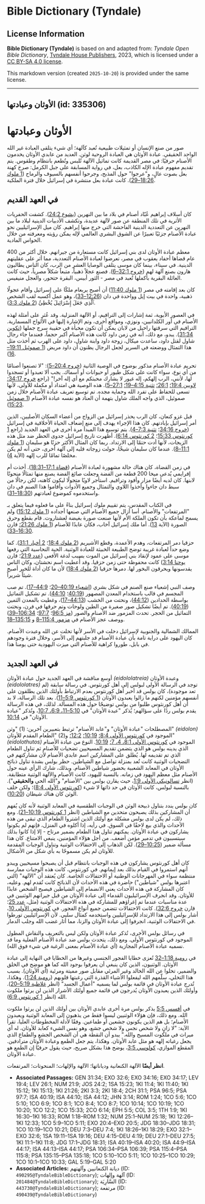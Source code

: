 # Bible Dictionary (Tyndale)

## License Information

**Bible Dictionary (Tyndale)** is based on and adapted from: _Tyndale Open Bible Dictionary_, [Tyndale House Publishers](https://tyndaleopenresources.com/), 2023, which is licensed under a [CC BY-SA 4.0 license](https://creativecommons.org/licenses/by-sa/4.0/legalcode.en).

This markdown version (created `2025-10-20`) is provided under the same license.



--------------------------------

## الأوثان وعبادتها (id: 335306)

الأوثان وعبادتها
================

صور من صنع الإنسان أو تمثيلات طبيعية تُعبد كآلهة؛ أي شيء يتلقى العبادة غير الله الواحد الحقيقي. عبادة الأوثان هي العبادة الروحية لوثن. العديد من عابدي الأوثان يخدمون الأصنام حرفيًا: في مصر القديمة كانت تماثيل الآلهة تُلبس وتُطعم بانتظام وطقوس. يتم تقديم مفهوم عبادة الإله الكاذب، بعل، في رواية المسابقة على جبل الكرمل: صرخ كهنة بعل بصوت عالٍ، و"عرجوا" حول المذبح، وجرحوا أنفسهم بالسيوف والرماح ([1 ملوك 18:26–29](https://ref.ly/1Kgs18:26-1Kgs18:29)). كانت عبادة بعل منتشرة في إسرائيل خلال فترة الملكية.

في العهد القديم
---------------

كان أسلاف إبراهيم عُبّاد أصنام في بلاد ما بين النهرين ([يشوع 24:2](https://ref.ly/Josh24:2)). كشفت الحفريات الأثرية في تلك المنطقة عن صور لآلهة عديدة، وتكشف الأدبيات الدينية لبلاد ما بين النهرين عن التعددية الدينية الفاحشة التي خرج منها إبراهيم. كان ميل الإسرائيليين نحو عبادة الأصنام جزئيًا تعبيرًا عن الشوق البشري العالمي لإله يمكن رؤيته ومعرفته من خلال الحواس المادية.

معظم عبادة الأوثان لدى بني إسرائيل كانت مستعارة من جيرانهم. خلال أكثر من 400 عام قضاها أحفاد يعقوب في مصر، تعرضوا لعبادة الأصنام التعددية، مما أثر على عقليتهم الدينية. في سيناء، بينما كان موسى يتلقى الوصايا العشر من الرب، كان الناس يطالبون هارون بصنع آلهة لهم ([خروج 32:1–6](https://ref.ly/Exod32:1-Exod32:6)). فصنع عجلاً ذهبياً، متبعاً شكلاً مصرياً، حيث كانت العائلة البقرية بأكملها تُعبد في مصر \- الثور أبيس، البقرة حتحور، والعجل منيفيس.

كان بعد إقامته في مصر ([1 ملوك 11:40](https://ref.ly/1Kgs11:40)) أن أصبح يربعام ملكًا على إسرائيل وأقام عجولًا ذهبية، واحدة في بيت إيل وواحدة في دان ([12:26–33](https://ref.ly/1Kgs12:26-1Kgs12:33))، وهو عمل أكسبه لقب الشخص ٱلَّذِي جَعَلَ إِسْرَائِيلَ يُخْطِئُ ([2 ملوك 3:3](https://ref.ly/2Kgs3:3)).

في العصور الأبوية، ثمة إشارات إلى الترافيم، أو الآلهة المنزلية. وقد عُثر على أمثلة لهذه الأصنام في أور الكلدانيين، ونوزي، ومواقع أخرى، وتم الإشارة إليها في الألواح المسمارية. الترافيم التي سرقتها راحيل من لابان يمكن أن تكون مخبأة في حقيبة سرج جملها ([تكوين 31:34](https://ref.ly/Gen31:34)). يبدو، مع ذلك، أنه في زمن داود كانت هذه الأصنام أكبر حجماً، فعندما جاء رجال شاول لقتل داود، ساعدت ميكال، زوجة داود وابنة شاول، داود على الهرب ثم أخذت مثل هذا التمثال ووضعته في السرير لجعل الرجال يظنون أن داود مريض ([1 صموئيل 19:11–16](https://ref.ly/1Sam19:11-1Sam19:16)).

تحريم عبادة الأصنام مذكور بوضوح في الوصية الثانية ([خروج 20:4–5](https://ref.ly/Exod20:4-Exod20:5)): "لا تصنعوا أصنامًا من أي نوع، سواء كانت على شكل طيور أو حيوانات أو أسماك. يجب ألا تعبدوا أو تسجدوا لها، لأنني، الرب إلهكم، إله غيور لا يشارك محبتكم مع أي إله آخر!" (راجع [خروج 34:17؛](https://ref.ly/Exod34:17) [لاويين 19:4؛](https://ref.ly/Lev19:4) [26:1؛](https://ref.ly/Lev26:1) [تثنية 4:15–19؛](https://ref.ly/Deut4:15-Deut4:19) [27:1–5](https://ref.ly/Deut27:1-Deut27:5)). هذه الوصية هي امتداد أو مكملة للأولى، لأنها تسعى للحفاظ على تفرد الله وحماية مجده. تم توسيع تعريف عبادة الأصنام خلال زمن صموئيل، الذي واجه الملك شاول بتهمة أن العناد هو نفسه عبادة الأصنام ([1 صموئيل 15:23](https://ref.ly/1Sam15:23)).

قبل غزو كنعان، كان الرب يحذر إسرائيل من الزواج من أعضاء السكان الأصليين، الذين أمر إسرائيل بإبادتهم. كان هذا الإجراء يهدف إلى منع إضعاف الحياة الأخلاقية في إسرائيل ([خروج 34:16](https://ref.ly/Exod34:16)؛ [تثنية 7:3–4](https://ref.ly/Deut7:3-Deut7:4)). يتم توسيع هذا المبدأ مرة أخرى في العهد الجديد (راجع [1 كورنثوس 15:33](https://ref.ly/1Cor15:33)؛ [2 كورنثوس 6:14](https://ref.ly/2Cor6:14)). أظهرت تاريخ إسرائيل جدوى الحظر ضد مثل هذه الزيجات، لأنها أدت حتمًا إلى الارتداد. ربما كان المثال الأكثر حزنًا هو سليمان ([1 ملوك 11:1–8](https://ref.ly/1Kgs11:1-1Kgs11:8)). عندما كان سليمان شيخًا، حولت زوجاته قلبه إلى آلهة أخرى، حتى أنه لم يكن مخلصًا تمامًا للرب إلهه (الآية [4](https://ref.ly/1Kgs11:4)).

في زمن القضاة، كان هناك حالة مشهورة لعبادة الأصنام ([قضاة 17:1–18:31](https://ref.ly/Judg17:1-Judg18:31)). أخذت أم إفرايمي يُدعى ميخا 200 قطعة من الفضة وجعلت صائغ الفضة يصنع منها تمثالًا منحوتًا لابنها. كان لديه أيضًا مزار وأفود وترافيم. استأجر لاويًا متجولًا ليكون كاهنه، لكن رجالًا من سبط دان جاءوا وأخذوا اللاوي والتمثال وجميع الأدوات وأقاموا هذا الصنم في دان واستخدموه كموضوع لعبادتهم ([18:30–31](https://ref.ly/Judg18:30-Judg18:31)).

في الكتاب المقدس، يتم تقييم ملوك إسرائيل بناءً على ما فعلوه فيما يتعلق بـ "المرتفعات" والأصنام. أسا أزال جميع الأصنام التي صنعها أجداده ([1 ملوك 15:12](https://ref.ly/1Kgs15:12)) ولم يسمح لماعكة بأن تكون الملكة الأم لأنها صنعت صورة بغيضة لعشتاروت. قام بقطع وحرق الصورة (الآية [13](https://ref.ly/1Kgs15:13)). أما ملك إسرائيل آخاب، فكان عابدًا للأصنام ([1 ملوك 21:26؛](https://ref.ly/1Kgs21:26) قارن [16:30–33](https://ref.ly/1Kgs16:30-1Kgs16:33)).

حزقيا دمر المرتفعات، وهدم الأعمدة، وقطع الأشيريم ([2 ملوك 18:4](https://ref.ly/2Kgs18:4)؛ [2 أخبار 31:1](https://ref.ly/2Chr31:1)). كما وضع حداً لعبادة غريبة توضح الطبيعة الخبيثة للعبادة الوثنية. الحية النحاسية التي رفعها موسى على عمود لإنقاذ بني إسرائيل من الموت بسبب لدغة الأفعى ([عدد 21:9](https://ref.ly/Num21:9)؛ قارن [يوحنا 3:14](https://ref.ly/John3:14)) كانت محفوظة حتى زمن حزقيا. وقد أُعطيت اسم نحشتان، وكان الناس يقدسونها ويحرقون البخور لها. دمرها حزقيا ([2 ملوك 18:4](https://ref.ly/2Kgs18:4)) لأن ما كان أداة للخير أصبح شيئاً شريراً.

وصف النبي إشعياء صنع الصنم في شكل بشري ([إشعياء 40:19–20](https://ref.ly/Isa40:19-Isa40:20)؛ [44:9–17](https://ref.ly/Isa44:9-Isa44:17)). تم صب المجسم في قالب باستخدام المعدن المصهور ([40:19](https://ref.ly/Isa40:19)؛ [44:10](https://ref.ly/Isa44:10)). تم تشكيل التماثيل بواسطة الحدادين ([44:12](https://ref.ly/Isa44:12))، ونحتت من الخشب ([44:13–17](https://ref.ly/Isa44:13-Isa44:17))، وغطيت بالمعدن الثمين ([40:19](https://ref.ly/Isa40:19)). تم أيضًا تشكيل صور صغيرة من الطين ولوحات وتم حرقها في فرن، ونحتت التماثيل من الحجر. تحدث المزمور ضد الأصنام والصور ([مز 96:5](https://ref.ly/Ps96:5)؛ [97:7](https://ref.ly/Ps97:7)؛ [106:34–39](https://ref.ly/Ps106:34-Ps106:39)) ووصف عجز الأصنام في [مزمور 115:4–8](https://ref.ly/Ps115:4-Ps115:8) و [135:15–18](https://ref.ly/Ps135:15-Ps135:18).

الممالك الشمالية والجنوبية لإسرائيل دخلت في الأسر لأنها تخلت عن الله وعبدت الأصنام. كان اليهود على دراية تامة بأن عبادة الأصنام قد جلبتهم إلى الأسر، وخلال فترة وجودهم في بابل، طوروا كراهية للأصنام التي ميزت اليهودية حتى يومنا هذا.

في العهد الجديد
---------------

أوسع مناقشة في العهد الجديد حول عبادة الأوثان *(*eidololatreia*)* وعبدة الأوثان *(*eidololatres*)* توجد في الرسالة الأولى لبولس إلى أهل كورنثوس. في رسالة سابقة (لم تعد موجودة)، كان بولس قد أخبر أهل كورنثوس بعدم الارتباط بأولئك الذين يطلقون على أنفسهم مؤمنين لكنهم ما زالوا يعبدون الأوثان ([1 كورنثوس 5:9–11](https://ref.ly/1Cor5:9-1Cor5:11)). بعد تلك الرسالة، لا بد أن أهل كورنثوس طلبوا من بولس توضيحًا حول هذه المسألة. لذلك، في هذه الرسالة يقدم بولس ردًا على سؤالهم؛ يُذكر "عبدة الأوثان" في [5:10–11، 6:9، 10:7](https://ref.ly/1Cor5:10-1Cor5:11,1Cor5:6,1Cor5:10)، وتُذكر "عبادة الأوثان" في [10:14](https://ref.ly/1Cor10:14).

المصطلحات "عبادة الأوثان" و"عابد الأصنام" ترتبط بتعبيرين آخرين: (1\) "وثن" *(*eidolon*)* الموجود في [كورنثوس الأولى 8:4؛](https://ref.ly/1Cor8:4) [10:19؛](https://ref.ly/1Cor10:19) [12:2؛](https://ref.ly/1Cor12:2) و(2\) "الطعام المقدم للأوثان" *(*eidolothutos*)* الموجود في [كورنثوس الأولى 8:1، 4، 7؛](https://ref.ly/1Cor8:1,1Cor8:4,1Cor8:7) [10:19](https://ref.ly/1Cor10:19). النوع من عبادة الأصنام الذي يدينه بولس هو الذي يتضمن تقديم المسيحيين تضحيات للأصنام ثم تناول الطعام الذي تم تقديمه لها. يُطلق على المشاركين اسم عابدي الأصنام لأن مشاركتهم في التضحيات الوثنية كانت تُعد بمنزلة تواصل مع الشياطين. حظر بولس بشدة تناول ذبائح الأوثان في المعابد الشعبية بحضور شياطين الأصنام. وبذلك، شارك الرأي عينه حول الأصنام مثل معظم اليهود في زمانه. بالنسبة لليهود، كانت الأصنام والآلهة الوثنية متطابقة. (انظر [تسالونيكي الأولى 1:9](https://ref.ly/1Thess1:9)، حيث يقارن بولس بين "الأصنام" و"الله الحي **والحقيقي**"). بالنسبة لبولس، كانت الأوثان في حد ذاتها لا شيء ([كورنثوس الأولى 8:4](https://ref.ly/1Cor8:4))؛ ولكن خلف الوثن كان هناك شيطان ([10:20](https://ref.ly/1Cor10:20)).

كان بولس يندد بتناول ذبيحة الوثن في الوجبات الطقسية في المعابد الوثنية لأنه كان يُفهم أن المشاركين بذلك يصبحون متحدين مع الشياطين (انظر [1 كورنثوس 10:19–21](https://ref.ly/1Cor10:19-1Cor10:21)). ومع ذلك، لم يكن لدى بولس مشكلة مع أولئك الذين اشتروا الطعام الذي تبقى من هذه الأحداث والذي بيع لاحقًا في السوق. في رأيه، إذا أكلوه في المنزل، فإنهم لم يكونوا يشاركون في عبادة الأوثان. يمكنهم تناول هذا الطعام بضمير مرتاح \- إلا إذا كانوا بذلك سيتسببون في تدمير مؤمن أضعف. من أجل هؤلاء المؤمنين، ينبغي الامتناع. كان هذا مسألة ضمير ([10:25–29](https://ref.ly/1Cor10:25-1Cor10:29)). لكن الذهاب إلى الاحتفالات الوثنية وتناول الوجبات المقدمة للأوثان لم يكن مسموحًا به بأي شكل من الأشكال.

كان أهل كورنثوس يشاركون في هذه الوجبات بانتظام قبل أن يصبحوا مسيحيين ويبدو أنهم استمروا في القيام بذلك بعد إيمانهم. في كورنثوس، كانت هذه الوجبات ممارسة منتظمة سواء في المهرجانات الوطنية أو الاحتفالات الخاصة. كان يُعتقد أن "الآلهة" (التي اعتبرها بولس "شياطين") حاضرة في هذه الأحداث لأن الذبائح كانت تُقدم لهم. وعليه، كان المشاركة في هذه الأحداث يعني الانضمام إلى الشياطين فيصبح الشخص عابدًا للأوثان. وقد انجرف الإسرائيليون القدماء إلى عبادة الأوثان من قبل جيرانهم الوثنيين في عدة مناسبات عندما تم إغراؤهم للمشاركة في هذه الاحتفالات الوثنية (مثل، [عدد 25](https://ref.ly/Num25:1-Num25:18)؛ قارن [خروج 32:6](https://ref.ly/Exod32:6)). كانت الاحتفالات تتضمن جميع أنواع الفجور. في [كورنثوس الأولى 10](https://ref.ly/1Cor10:1-1Cor10:33)، أشار بولس إلى هذا الارتداد للإسرائيليين واستخدمه كمثال سلبي. لأن الإسرائيليين تورطوا في الاحتفالات الوثنية، انجرفوا إلى عبادة الأوثان والزنا، مما أثار غضب الله وجلب الدمار.

في رسائل بولس الأخرى، تُذكر عبادة الأوثان ولكن ليس بالتعريف والنقاش المطول الموجود في كورنثوس الأولى. ومع ذلك، يتحدث بولس ضد عبادة الأصنام الفعلية وما قد نسميه عبادة الأصنام المجازية (أي عبادة الأصنام بمعنى الرغبة في شيء فوق الله).

في [رومية 1:18–32](https://ref.ly/Rom1:18-Rom1:32) تُعزى خطايا الفجور الجنسي وغيرها من الخطايا في النهاية إلى عبادة الأوثان. الوثنيون، الذين كان ينبغي أن يعرفوا بوجود الله كما هو موضح في الخلق والضمير، تخلوا عن الله الخالد وغير المرئي مقابل صور مميتة ومرئية (أي الأوثان). بسبب هذا التخلي، سلّمهم الله ليفعلوا الأشياء القذرة التي رغبتها قلوبهم ([رومية 1:24](https://ref.ly/Rom1:24)). وهكذا، تُدرج عبادة الأوثان في قائمة بولس لما يسميه "أعمال الجسد" (انظر [غلاطية 5:19–20](https://ref.ly/Gal5:19-Gal5:20)). وأولئك الذين يعبدون الأوثان يُدرجون في قائمة جميع أولئك الأشرار الذين لن يرثوا ملكوت الله (انظر [1 كورنثوس 6:9](https://ref.ly/1Cor6:9)).

في [أفسس 5:5](https://ref.ly/Eph5:5) يذكر بولس مرة أخرى عابدي الأوثان بين أولئك الذين لن يرثوا ملكوت الله. ومع ذلك، فإن هؤلاء الوثنيين ليسوا فقط من يذهبون إلى المعابد الوثنية ويعبدون الأصنام؛ بل هم الذين يكونون جشعين أو طماعين. وفقًا لأدلة المخطوطات العليا، تقرأ الآية: "لا زانٍ ولا شخص نجس ولا شخص جشع، وهو نفس الشيء كعابد للأوثان، له أي ميراث في ملكوت المسيح والله." يبدو أن النقطة هي أن الشخص الجشع والطماع الذي يجعل رغباته إلهه هو مثل عابد الأوثان. وهكذا، يتم جعل الطمع وعبادة الأوثان مترادفين. المقطع الموازي، [كولوسي 3:5](https://ref.ly/Col3:5)، يوضح هذا بشكل صريح، حيث يقول حرفيًا إن الطمع هو عبادة الأوثان.

**انظر أيضًا** الآلهة الكنعانية ودياناتها؛ الآلهة والإلهات؛ المنحوتات؛ المرتفعات.

* **Associated Passages:** GEN 31:34; EXO 32:6; EXO 34:16; EXO 34:17; LEV 19:4; LEV 26:1; NUM 21:9; JOS 24:2; 1SA 15:23; 1KI 11:4; 1KI 11:40; 1KI 15:12; 1KI 15:13; 1KI 21:26; 2KI 3:3; 2KI 18:4; 2CH 31:1; PSA 96:5; PSA 97:7; ISA 40:19; ISA 44:10; ISA 44:12; JHN 3:14; ROM 1:24; 1CO 5:6; 1CO 5:10; 1CO 6:9; 1CO 8:1; 1CO 8:4; 1CO 8:7; 1CO 10:14; 1CO 10:19; 1CO 10:20; 1CO 12:2; 1CO 15:33; 2CO 6:14; EPH 5:5; COL 3:5; 1TH 1:9; 1KI 16:30–1KI 16:33; ROM 1:18–ROM 1:32; NUM 25:1–NUM 25:18; 1KI 12:26–1KI 12:33; 1CO 5:9–1CO 5:11; EXO 20:4–EXO 20:5; JDG 18:30–JDG 18:31; 1CO 10:19–1CO 10:21; DEU 7:3–DEU 7:4; 1KI 18:26–1KI 18:29; EXO 32:1–EXO 32:6; 1SA 19:11–1SA 19:16; DEU 4:15–DEU 4:19; DEU 27:1–DEU 27:5; 1KI 11:1–1KI 11:8; JDG 17:1–JDG 18:31; ISA 40:19–ISA 40:20; ISA 44:9–ISA 44:17; ISA 44:13–ISA 44:17; PSA 106:34–PSA 106:39; PSA 115:4–PSA 115:8; PSA 135:15–PSA 135:18; 1CO 5:10–1CO 5:11; 1CO 10:25–1CO 10:29; 1CO 10:1–1CO 10:33; GAL 5:19–GAL 5:20
* **Associated Articles:** ديانة الكنعانيين وآلهتهم (ID: `490295@TyndaleBibleDictionary`); آلهة وإلهات (ID: `201484@TyndaleBibleDictionary`); السَّارِيَة (ID: `443730@TyndaleBibleDictionary`); مرتفعة (ID: `490439@TyndaleBibleDictionary`)

